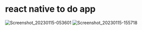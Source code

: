 # react native to do app
![Screenshot_20230115-053601](https://user-images.githubusercontent.com/97898369/212556358-bc9c367a-606c-4780-a467-04c3e1f30c61.png)
![Screenshot_20230115-155718](https://user-images.githubusercontent.com/97898369/212556359-a9aee4e8-afd2-46a8-92ca-ddaf1e967438.png)
